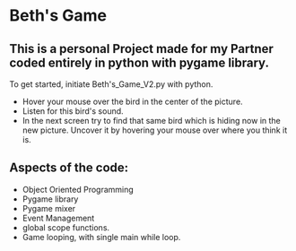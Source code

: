 # Beth's Game

## This is a personal Project made for my Partner coded entirely in python with pygame library. 

To get started, initiate Beth's_Game_V2.py with python.

- Hover your mouse over the bird in the center of the picture.
- Listen for this bird's sound.
- In the next screen try to find that same bird which is hiding now in the new picture. Uncover it by hovering your mouse over where you think it is.

 ## Aspects of the code:
- Object Oriented Programming
- Pygame library
- Pygame mixer
- Event Management 
- global scope functions.
- Game looping, with single main while loop.
